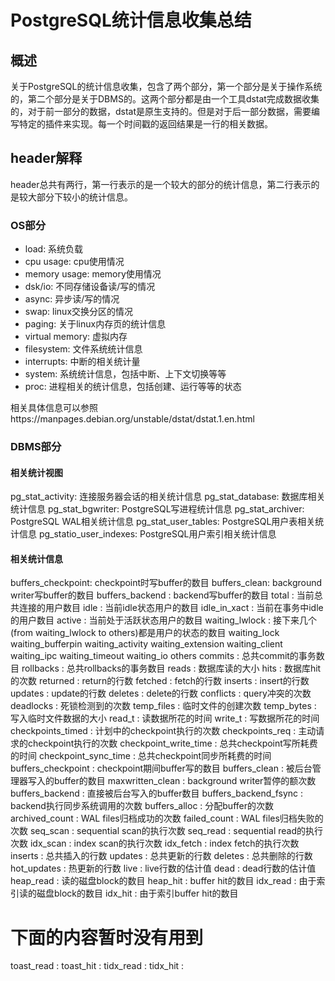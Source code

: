 # PostgreSQL统计信息收集总结

## 概述

关于PostgreSQL的统计信息收集，包含了两个部分，第一个部分是关于操作系统的，第二个部分是关于DBMS的。这两个部分都是由一个工具dstat完成数据收集的，对于前一部分的数据，dstat是原生支持的。但是对于后一部分数据，需要编写特定的插件来实现。每一个时间戳的返回结果是一行的相关数据。

## header解释

header总共有两行，第一行表示的是一个较大的部分的统计信息，第二行表示的是较大部分下较小的统计信息。

### OS部分

+ load: 系统负载
+ cpu usage: cpu使用情况
+ memory usage: memory使用情况
+ dsk/io: 不同存储设备读/写的情况
+ async: 异步读/写的情况
+ swap: linux交换分区的情况
+ paging: 关于linux内存页的统计信息
+ virtual memory: 虚拟内存
+ filesystem: 文件系统统计信息
+ interrupts: 中断的相关统计量
+ system: 系统统计信息，包括中断、上下文切换等等
+ proc: 进程相关的统计信息，包括创建、运行等等的状态

相关具体信息可以参照https://manpages.debian.org/unstable/dstat/dstat.1.en.html

### DBMS部分

#### 相关统计视图

pg_stat_activity: 连接服务器会话的相关统计信息
pg_stat_database: 数据库相关统计信息
pg_stat_bgwriter: PostgreSQL写进程统计信息
pg_stat_archiver: PostgreSQL WAL相关统计信息
pg_stat_user_tables: PostgreSQL用户表相关统计信息
pg_statio_user_indexes: PostgreSQL用户索引相关统计信息

#### 相关统计信息

buffers_checkpoint: checkpoint时写buffer的数目
buffers_clean: background writer写buffer的数目
buffers_backend : backend写buffer的数目
total : 当前总共连接的用户数目
idle : 当前idle状态用户的数目
idle_in_xact : 当前在事务中idle的用户数目
active : 当前处于活跃状态用户的数目
waiting_lwlock : 接下来几个(from waiting_lwlock to others)都是用户的状态的数目
waiting_lock
waiting_bufferpin
waiting_activity
waiting_extension
waiting_client
waiting_ipc
waiting_timeout
waiting_io
others
commits : 总共commit的事务数目
rollbacks : 总共rollbacks的事务数目
reads : 数据库读的大小
hits : 数据库hit的次数
returned : return的行数
fetched : fetch的行数
inserts : insert的行数
updates : update的行数
deletes : delete的行数
conflicts : query冲突的次数
deadlocks : 死锁检测到的次数
temp_files : 临时文件的创建次数
temp_bytes : 写入临时文件数据的大小
read_t : 读数据所花的时间
write_t : 写数据所花的时间
checkpoints_timed : 计划中的checkpoint执行的次数
checkpoints_req : 主动请求的checkpoint执行的次数
checkpoint_write_time : 总共checkpoint写所耗费的时间
checkpoint_sync_time : 总共checkpoint同步所耗费的时间
buffers_checkpoint : checkpoint期间buffer写的数目
buffers_clean : 被后台管理器写入的buffer的数目
maxwritten_clean : background writer暂停的额次数
buffers_backend : 直接被后台写入的buffer数目
buffers_backend_fsync : backend执行同步系统调用的次数
buffers_alloc : 分配buffer的次数
archived_count : WAL files归档成功的次数
failed_count : WAL files归档失败的次数
seq_scan : sequential scan的执行次数
seq_read : sequential read的执行次数
idx_scan : index scan的执行次数
idx_fetch : index fetch的执行次数
inserts : 总共插入的行数
updates : 总共更新的行数
deletes : 总共删除的行数
hot_updates : 热更新的行数
live : live行数的估计值
dead : dead行数的估计值
heap_read : 读的磁盘block的数目
heap_hit : buffer hit的数目
idx_read : 由于索引读的磁盘block的数目
idx_hit : 由于索引buffer hit的数目

# 下面的内容暂时没有用到

toast_read :
toast_hit :
tidx_read :
tidx_hit :
